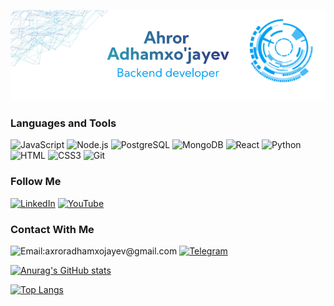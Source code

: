 [![Header](https://github.com/Adhamxojayev/adhamxojayev/blob/master/assest/ahror-bg.png)](https://t.me/Ahror_Adhamxojayev)

### Languages and Tools

![JavaScript](https://img.shields.io/badge/-JavaScript-082032?style=for-the-badge&logo=JavaScript&logoColor=#3776AB)
![Node.js](https://img.shields.io/badge/-Node.js-082032?style=for-the-badge&logo=Node.js&logoColor=#339933)
![PostgreSQL](https://img.shields.io/badge/-PostgreSQL-082032?style=for-the-badge&logo=PostgreSQL&logoColor=#4169E1)
![MongoDB](https://img.shields.io/badge/-MongoDB-082032?style=for-the-badge&logo=MongoDB&logoColor=#47A248)
![React](https://img.shields.io/badge/-React-082032?style=for-the-badge&logo=React&logoColor=#61DAFB)
![Python](https://img.shields.io/badge/-Python-082032?style=for-the-badge&logo=Python&logoColor=#3776AB)
![HTML](https://img.shields.io/badge/-HTML5-082032?style=for-the-badge&logo=HTML5&logoColor=#185ADB)
![CSS3](https://img.shields.io/badge/-CSS3-082032?style=for-the-badge&logo=CSS3&logoColor=1572B6)
![Git](https://img.shields.io/badge/-Git-082032?style=for-the-badge&logo=Git&logoColor=#F05032)


### Follow Me

[![LinkedIn](https://img.shields.io/badge/-LinkedIn-082032?style=for-the-badge&logo=LinkedIn&logoColor=0A66C2)](https://www.linkedin.com/in/ahror-adhamxojayev-01a804216/)
[![YouTube](https://img.shields.io/badge/-YouTube-082032?style=for-the-badge&logo=YouTube&logoColor=FF0000)](https://www.youtube.com/channel/UCCOMpakRNl4sQwngPpjqUfQ)


### Contact With Me

![Email:axroradhamxojayev@gmail.com](https://img.shields.io/badge/-axroradhamxojayev@gmail.com-082032?style=for-the-badge&logo=Gmail&logoColor=#EA4335)
[![Telegram](https://img.shields.io/badge/-Telegram-082032?style=for-the-badge&logo=Telegram&logoColor=#26A5E4)](https://t.me/Ahror_Adhamxojayev)


[![Anurag's GitHub stats](https://github-readme-stats.vercel.app/api?username=Adhamxojayev&show_icons=true&theme=react)](https://github.com/anuraghazra/github-readme-stats)

[![Top Langs](https://github-readme-stats.vercel.app/api/top-langs/?username=Adhamxojayev&langs_count=8&theme=react)](https://github.com/anuraghazra/github-readme-stats)

